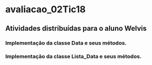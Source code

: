 # avaliacao_02Tic18

## Atividades distribuídas para o aluno Welvis

### Implementação da classe Data e seus métodos.
### Implementação da classe Lista_Data e seus métodos.